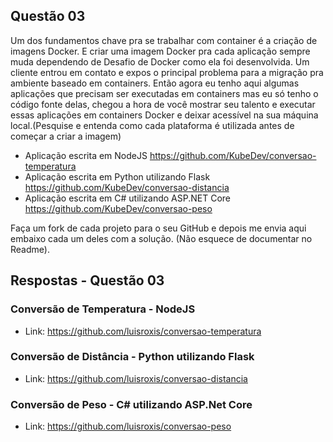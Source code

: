 ## Questão 03

Um dos fundamentos chave pra se trabalhar com container é a criação de imagens Docker. E criar uma imagem Docker pra cada aplicação sempre muda dependendo de Desafio de Docker como ela foi desenvolvida. Um cliente entrou em contato e expos o principal problema para a migração pra ambiente baseado em containers.
Então agora eu tenho aqui algumas aplicações que precisam ser executadas em containers mas eu só tenho o código fonte delas, chegou a hora de você mostrar seu talento e executar essas aplicações em containers Docker e deixar acessível na sua máquina local.(Pesquise e entenda como cada plataforma é utilizada antes de começar a criar a imagem)

- Aplicação escrita em NodeJS <https://github.com/KubeDev/conversao-temperatura>
- Aplicação escrita em Python utilizando Flask <https://github.com/KubeDev/conversao-distancia>
- Aplicação escrita em C# utilizando ASP.NET Core <https://github.com/KubeDev/conversao-peso>

Faça um fork de cada projeto para o seu GitHub e depois me envia aqui embaixo cada
um deles com a solução. (Não esquece de documentar no Readme).

## Respostas - Questão 03

### Conversão de Temperatura - NodeJS

- Link: <https://github.com/luisroxis/conversao-temperatura>

### Conversão de Distância - Python utilizando Flask

- Link: <https://github.com/luisroxis/conversao-distancia>

### Conversão de Peso - C# utilizando ASP.Net Core

- Link: <https://github.com/luisroxis/conversao-peso>